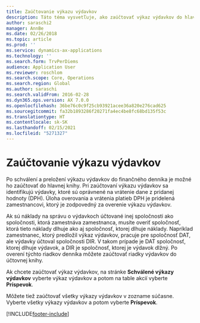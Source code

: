 ```yaml
---
title: Zaúčtovanie výkazu výdavkov
description: Táto téma vysvetľuje, ako zaúčtovať výkaz výdavkov do hlavnej knihy.
author: saraschi2
manager: AnnBe
ms.date: 02/26/2018
ms.topic: article
ms.prod: ''
ms.service: dynamics-ax-applications
ms.technology: ''
ms.search.form: TrvPerDiems
audience: Application User
ms.reviewer: roschlom
ms.search.scope: Core, Operations
ms.search.region: Global
ms.author: saraschi
ms.search.validFrom: 2016-02-28
ms.dyn365.ops.version: AX 7.0.0
ms.openlocfilehash: 36be76c0c9f25cb93921acee36a820e276cad625
ms.sourcegitcommit: fa32b1893286f20271fa4ec4be8fc68bd135f53c
ms.translationtype: HT
ms.contentlocale: sk-SK
ms.lasthandoff: 02/15/2021
ms.locfileid: "5271327"
---
```

# <a name="post-an-expense-report"></a>Zaúčtovanie výkazu výdavkov

Po schválení a preložení výkazu výdavkov do finančného denníka je možné ho zaúčtovať do hlavnej knihy. Pri zaúčtovaní výkazu výdavkov sa identifikujú výdavky, ktoré sú oprávnené na vrátenie dane z pridanej hodnoty (DPH). Úloha overovania a vrátenia platieb DPH je pridelená zamestnancovi, ktorý je zodpovedný za overenie výkazu výdavkov.

Ak sú náklady na správu o výdavkoch účtované inej spoločnosti ako spoločnosti, ktorá zamestnáva zamestnanca, musíte overiť spoločnosť, ktorá tieto náklady dlhuje ako aj spoločnosť, ktorej dlhuje náklady. Napríklad zamestnanec, ktorý predložil výkaz výdavkov, pracuje pre spoločnosť DAT, ale výdavky účtoval spoločnosti DIR. V takom prípade je DAT spoločnosť, ktorej dlhuje výdavok, a DIR je spoločnosť, ktorej je výdavok dlžný. Po overení týchto riadkov denníka môžete zaúčtovať riadky výdavkov do účtovnej knihy.

Ak chcete zaúčtovať výkaz výdavkov, na stránke **Schválené výkazy výdavkov** vyberte výkaz výdavkov a potom na table akcií vyberte **Príspevok**.

Môžete tiež zaúčtovať všetky výkazy výdavkov v zozname súčasne. Vyberte všetky výkazy výdavkov a potom vyberte **Príspevok**.


[!INCLUDE[footer-include](../includes/footer-banner.md)]